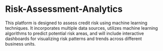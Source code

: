 # Risk-Assessment-Analytics
This platform is designed to assess credit risk using machine learning techniques. It incorporates multiple data sources, utilizes machine learning algorithms to predict potential risk areas, and will include interactive dashboards for visualizing risk patterns and trends across different business units.
